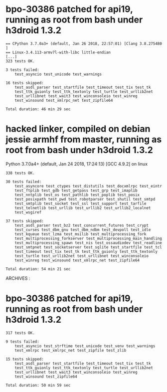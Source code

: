 # bpo-30386 patched for api19, running as root from bash under h3droid 1.3.2
```
== CPython 3.7.0a3+ (default, Jan 26 2018, 22:57:01) [Clang 3.8.275480 ]
== Linux-3.4.113-armv7l-with-libc little-endian
[...]
323 tests OK.

3 tests failed:
    test_asyncio test_unicode test_warnings

16 tests skipped:
    test_asdl_parser test_startfile test_timeout test_tix test_tk
    test_ttk_guionly test_ttk_textonly test_turtle test_urllib2net
    test_urllibnet test_wait3 test_winconsoleio test_winreg
    test_winsound test_xmlrpc_net test_zipfile64

Total duration: 46 min 29 sec
```

# hacked linker, compiled on debian jessie armhf from master, running as root from bash under h3droid 1.3.2 

Python 3.7.0a4+ (default, Jan 24 2018, 17:24:13) 
[GCC 4.9.2] on linux

```
338 tests OK.

30 tests failed:
    test_asyncore test_ctypes test_distutils test_docxmlrpc test_eintr
    test_ftplib test_gdb test_getpass test_grp test_imaplib
    test_nntplib test_os test_pathlib test_poplib test_posix
    test_posixpath test_pwd test_robotparser test_shutil test_smtpd
    test_smtplib test_socket test_ssl test_support test_tarfile
    test_telnetlib test_urllib test_urllib2 test_urllib2_localnet
    test_wsgiref

37 tests skipped:
    test_asdl_parser test_bz2 test_concurrent_futures test_crypt
    test_curses test_dbm_gnu test_dbm_ndbm test_devpoll test_idle
    test_kqueue test_lzma test_msilib test_multiprocessing_fork
    test_multiprocessing_forkserver test_multiprocessing_main_handling
    test_multiprocessing_spawn test_nis test_ossaudiodev test_readline
    test_smtpnet test_socketserver test_sqlite test_startfile test_tcl
    test_timeout test_tix test_tk test_ttk_guionly test_ttk_textonly
    test_turtle test_urllib2net test_urllibnet test_winconsoleio
    test_winreg test_winsound test_xmlrpc_net test_zipfile64

Total duration: 54 min 21 sec
```

ARCHIVES : 
# bpo-30386 patched for api19, running as root from bash under h3droid 1.3.2

```
317 tests OK.

9 tests failed:
    test_asyncio test_strftime test_unicode test_venv test_warnings
    test_xmlrpc test_xmlrpc_net test_zipfile test_zlib

15 tests skipped:
    test_asdl_parser test_startfile test_timeout test_tix test_tk
    test_ttk_guionly test_ttk_textonly test_turtle test_urllib2net
    test_urllibnet test_wait3 test_winconsoleio test_winreg
    test_winsound test_zipfile64

Total duration: 50 min 59 sec
```
